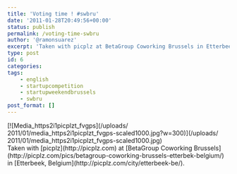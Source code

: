 ```yaml
---
title: 'Voting time ! #swbru'
date: '2011-01-28T20:49:56+00:00'
status: publish
permalink: /voting-time-swbru
author: '@ramonsuarez'
excerpt: 'Taken with picplz at BetaGroup Coworking Brussels in Etterbeek, Belgium.'
type: post
id: 6
categories:
tags:
    - english
    - startupcompetition
    - startupweekendbrussels
    - swbru
post_format: []
---
```

<div class="p_embed p_image_embed">[![Media_https2i1picplzt_fvgps](/uploads/
2011/01/media_https2i1picplzt_fvgps-scaled1000.jpg?w=300)](/uploads/
2011/01/media_https2i1picplzt_fvgps-scaled1000.jpg)</div>Taken with [picplz](http://picplz.com) at [BetaGroup Coworking Brussels](http://picplz.com/pics/betagroup-coworking-brussels-etterbek-belgium/) in [Etterbeek, Belgium](http://picplz.com/city/etterbeek-be/). 